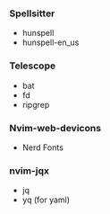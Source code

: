 ### Spellsitter

- hunspell
- hunspell-en_us

### Telescope

- bat
- fd
- ripgrep

### Nvim-web-devicons

- Nerd Fonts

###  nvim-jqx 

- jq
- yq (for yaml)
